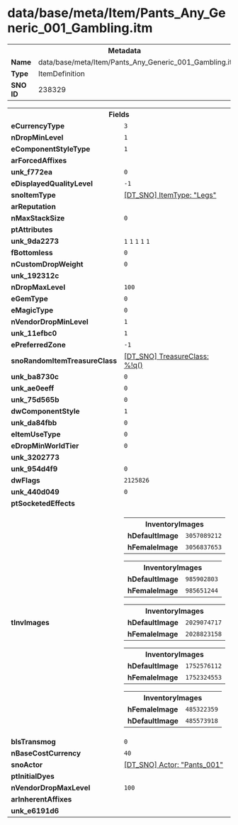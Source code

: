 <h1>data/base/meta/Item/Pants_Any_Generic_001_Gambling.itm</h1><table><tr><th colspan="100%">Metadata</th></tr><tr><td><b>Name</b></td><td>data/base/meta/Item/Pants_Any_Generic_001_Gambling.itm</td></tr><tr><td><b>Type</b></td><td>ItemDefinition</td></tr><tr><td><b>SNO ID</b></td><td>238329</td></tr></table>

<table><tr><th colspan="100%">Fields</th></tr><tr><td><b>eCurrencyType</b></td><td><code>3</code></td></tr><tr><td><b>nDropMinLevel</b></td><td><code>1</code></td></tr><tr><td><b>eComponentStyleType</b></td><td><code>1</code></td></tr><tr><td><b>arForcedAffixes</b></td><td></td></tr><tr><td><b>unk_f772ea</b></td><td><code>0</code></td></tr><tr><td><b>eDisplayedQualityLevel</b></td><td><code>-1</code></td></tr><tr><td><b>snoItemType</b></td><td><a href="..\ItemType\Legs.itt.md">[DT_SNO] ItemType: "Legs"</a></td></tr><tr><td><b>arReputation</b></td><td></td></tr><tr><td><b>nMaxStackSize</b></td><td><code>0</code></td></tr><tr><td><b>ptAttributes</b></td><td></td></tr><tr><td><b>unk_9da2273</b></td><td><code>1</code>
<code>1</code>
<code>1</code>
<code>1</code>
<code>1</code>
</td></tr><tr><td><b>fBottomless</b></td><td><code>0</code></td></tr><tr><td><b>nCustomDropWeight</b></td><td><code>0</code></td></tr><tr><td><b>unk_192312c</b></td><td></td></tr><tr><td><b>nDropMaxLevel</b></td><td><code>100</code></td></tr><tr><td><b>eGemType</b></td><td><code>0</code></td></tr><tr><td><b>eMagicType</b></td><td><code>0</code></td></tr><tr><td><b>nVendorDropMinLevel</b></td><td><code>1</code></td></tr><tr><td><b>unk_11efbc0</b></td><td><code>1</code></td></tr><tr><td><b>ePreferredZone</b></td><td><code>-1</code></td></tr><tr><td><b>snoRandomItemTreasureClass</b></td><td><a href="#UKNOWN">[DT_SNO] TreasureClass: %!q(<nil>)</a></td></tr><tr><td><b>unk_ba8730c</b></td><td><code>0</code></td></tr><tr><td><b>unk_ae0eeff</b></td><td><code>0</code></td></tr><tr><td><b>unk_75d565b</b></td><td><code>0</code></td></tr><tr><td><b>dwComponentStyle</b></td><td><code>1</code></td></tr><tr><td><b>unk_da84fbb</b></td><td><code>0</code></td></tr><tr><td><b>eItemUseType</b></td><td><code>0</code></td></tr><tr><td><b>eDropMinWorldTier</b></td><td><code>0</code></td></tr><tr><td><b>unk_3202773</b></td><td></td></tr><tr><td><b>unk_954d4f9</b></td><td><code>0</code></td></tr><tr><td><b>dwFlags</b></td><td><code>2125826</code></td></tr><tr><td><b>unk_440d049</b></td><td><code>0</code></td></tr><tr><td><b>ptSocketedEffects</b></td><td></td></tr><tr><td><b>tInvImages</b></td><td><table><tr><th colspan="100%">InventoryImages</th></tr><tr><td><b>hDefaultImage</b></td><td><code>3057089212</code></td></tr><tr><td><b>hFemaleImage</b></td><td><code>3056837653</code></td></tr></table>


<table><tr><th colspan="100%">InventoryImages</th></tr><tr><td><b>hDefaultImage</b></td><td><code>985902803</code></td></tr><tr><td><b>hFemaleImage</b></td><td><code>985651244</code></td></tr></table>


<table><tr><th colspan="100%">InventoryImages</th></tr><tr><td><b>hDefaultImage</b></td><td><code>2029074717</code></td></tr><tr><td><b>hFemaleImage</b></td><td><code>2028823158</code></td></tr></table>


<table><tr><th colspan="100%">InventoryImages</th></tr><tr><td><b>hDefaultImage</b></td><td><code>1752576112</code></td></tr><tr><td><b>hFemaleImage</b></td><td><code>1752324553</code></td></tr></table>


<table><tr><th colspan="100%">InventoryImages</th></tr><tr><td><b>hFemaleImage</b></td><td><code>485322359</code></td></tr><tr><td><b>hDefaultImage</b></td><td><code>485573918</code></td></tr></table>


</td></tr><tr><td><b>bIsTransmog</b></td><td><code>0</code></td></tr><tr><td><b>nBaseCostCurrency</b></td><td><code>40</code></td></tr><tr><td><b>snoActor</b></td><td><a href="..\Actor\Pants_001.acr.md">[DT_SNO] Actor: "Pants_001"</a></td></tr><tr><td><b>ptInitialDyes</b></td><td></td></tr><tr><td><b>nVendorDropMaxLevel</b></td><td><code>100</code></td></tr><tr><td><b>arInherentAffixes</b></td><td></td></tr><tr><td><b>unk_e6191d6</b></td><td></td></tr></table>

